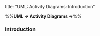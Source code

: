 <frontmatter>
title: "UML: Activity Diagrams: Introduction"
</frontmatter>

<link rel="stylesheet" href="{{baseUrl}}/css/textbook.css">

<div class="website-content">

%%**UML → Activity Diagrams →**%%

### Introduction

<div id="main">

<include src="./what/embed.md" boilerplate  />

</div>
</div>
